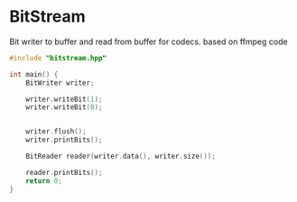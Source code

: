 # BitStream
Bit writer to buffer and read from buffer for codecs. based on ffmpeg code

```c++
#include "bitstream.hpp"

int main() {
    BitWriter writer;

    writer.writeBit(1);
    writer.writeBit(0);


    writer.flush();
    writer.printBits();

    BitReader reader(writer.data(), writer.size());

    reader.printBits();
    return 0;
}
```
